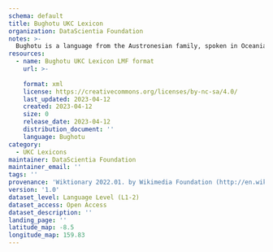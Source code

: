 ```yaml
---
schema: default
title: Bughotu UKC Lexicon
organization: DataScientia Foundation
notes: >-
  Bughotu is a language from the Austronesian family, spoken in Oceania. The UKC Lexicon of Bughotu is represented as a lexico-semantic network. It consists of words, word senses, synsets, as well as sense-level and synset-level relationships.
resources:
  - name: Bughotu UKC Lexicon LMF format
    url: >-
      
    format: xml
    license: https://creativecommons.org/licenses/by-nc-sa/4.0/
    last_updated: 2023-04-12
    created: 2023-04-12
    size: 0
    release_date: 2023-04-12
    distribution_document: ''
    language: Bughotu
category:
  - UKC Lexicons
maintainer: DataScientia Foundation
maintainer_email: ''
tags: ''
provenance: 'Wiktionary 2022.01. by Wikimedia Foundation (http://en.wiktionary.org); Princeton WordNet 2.1 by Princeton University (https://wordnet.princeton.edu)'
version: '1.0'
dataset_level: Language Level (L1-2)
dataset_access: Open Access
dataset_description: ''
landing_page: ''
latitude_map: -8.5
longitude_map: 159.83
---
```

